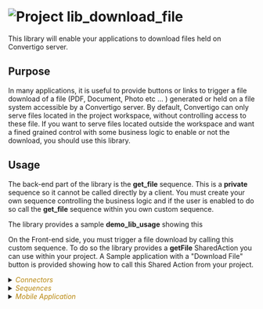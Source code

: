 
# ![](https://github.com/convertigo/convertigo/blob/develop/engine/src/com/twinsoft/convertigo/beans/core/images/project_color_16x16.png?raw=true "Project") lib_download_file

This library will enable your applications to download files held on Convertigo server.

## Purpose
In many applications, it is useful to provide buttons or links to trigger a file download of a file (PDF, Document, Photo etc ... ) generated or held on a file system accessible by a Convertigo server. By default, Convertigo can only serve files located in the project workspace, without controlling access to these file. If you want to serve files located outside the workspace and want a fined grained control with some business logic to enable or not the download, you should use this library.

## Usage
The back-end part of the library is the **get_file** sequence. This is a **private** sequence so it cannot be called directly by a client. You must create your own sequence controlling the business logic and if the user is enabled to do so call the **get_file** sequence within you own custom sequence.

The library provides a sample **demo_lib_usage** showing this

On the Front-end side, you must trigger a file download by calling this custom sequence. To do so the library  provides a **getFile** SharedAction you can use within your project. A Sample application with a "Download File" button is provided showing how to call this Shared Action from your project.



<details><summary><span style="color:DarkGoldenRod"><i>Connectors</i></span></summary><blockquote><p>


## ![](https://github.com/convertigo/convertigo/blob/develop/engine/src/com/twinsoft/convertigo/beans/connectors/images/sqlconnector_color_16x16.png?raw=true "SqlConnector") void

void connector, replace or don't use it

<details><summary><span style="color:DarkGoldenRod"><i>Transactions</i></span></summary><blockquote><p>


### ![](https://github.com/convertigo/convertigo/blob/develop/engine/src/com/twinsoft/convertigo/beans/transactions/images/sqltransaction_color_16x16.png?raw=true "SqlTransaction") void

does nothing
</p></blockquote></details>
</p></blockquote></details>

<details><summary><span style="color:DarkGoldenRod"><i>Sequences</i></span></summary><blockquote><p>


<details><summary><b>demo_lib_usage</b> : Demo sequence to show the get_file sequence usage</summary><blockquote><p>


## ![](https://github.com/convertigo/convertigo/blob/develop/engine/src/com/twinsoft/convertigo/beans/sequences/images/genericsequence_color_16x16.png?raw=true "GenericSequence") demo_lib_usage

Demo sequence to show the get_file sequence usage

<span style="color:DarkGoldenRod">Variables</span>

<table>
<tr>
<th>
name
</th>
<th>
comment
</th>
</tr>
<tr>
<td>
<img src="https://github.com/convertigo/convertigo/blob/develop/engine/src/com/twinsoft/convertigo/beans/variables/images/variable_color_16x16.png?raw=true "  alt="RequestableVariable" >&nbsp;file_path
</td>
<td>
Absolute path to the file to download.<br>
Or use './/' to a file path relative to project folder.<br>
Or use './' to a file path relative to workspace folder.
</td>
</tr>
</table>

</p></blockquote></details>

<details><summary><b>get_file</b> : Private sequence to be called from a parent sequence</summary><blockquote><p>


## ![](https://github.com/convertigo/convertigo/blob/develop/engine/src/com/twinsoft/convertigo/beans/sequences/images/genericsequence_color_16x16.png?raw=true "GenericSequence") get_file

Private sequence to be called from a parent sequence. The parent sequence must be called with .bin requester.

<span style="color:DarkGoldenRod">Variables</span>

<table>
<tr>
<th>
name
</th>
<th>
comment
</th>
</tr>
<tr>
<td>
<img src="https://github.com/convertigo/convertigo/blob/develop/engine/src/com/twinsoft/convertigo/beans/variables/images/variable_color_16x16.png?raw=true "  alt="RequestableVariable" >&nbsp;file_path
</td>
<td>
Absolute path to the file to download.
</td>
</tr>
</table>

</p></blockquote></details>
</p></blockquote></details>

<details><summary><span style="color:DarkGoldenRod"><i>Mobile Application</i></span></summary><blockquote><p>


## ![](https://github.com/convertigo/convertigo/blob/develop/engine/src/com/twinsoft/convertigo/beans/core/images/mobileapplication_color_16x16.png?raw=true "MobileApplication") Application

The shared action <b>getFile</b> is used to trigger a download file in a Convertigo NGX Application.<br>
Drag and Drop the <b>getFile</b> shared action in an event (onClick of a button, for example) and set the <b>file _path</b> variable to the path of the file to download from Convertigo Server filesystem and the <b>target_sequence</b> variable to your main sequence.

<details><summary><span style="color:DarkGoldenRod"><i>Pages</i></span></summary><blockquote><p>


### ![](https://github.com/convertigo/convertigo/blob/develop/engine/src/com/twinsoft/convertigo/beans/ngx/components/images/pagecomponent_color_16x16.png?raw=true "PageComponent") Page


</p></blockquote></details>

<details><summary><span style="color:DarkGoldenRod"><i>Shared Actions</i></span></summary><blockquote><p>


### ![](https://github.com/convertigo/convertigo/blob/develop/engine/src/com/twinsoft/convertigo/beans/ngx/components/images/uiactionstack_color_16x16.png?raw=true "UIActionStack") getFile

Action to trigger a file download in your Application.

<span style="color:DarkGoldenRod">Variables</span>

<table>
<tr>
<th>
name
</th>
<th>
comment
</th>
</tr>
<tr>
<td>
<img src="https://github.com/convertigo/convertigo/blob/develop/engine/src/com/twinsoft/convertigo/beans/ngx/components/images/uistackvariable_16x16.png?raw=true "  alt="UIStackVariable" >&nbsp;callback
</td>
<td>
Callback sequence. This is the parent sequence performing the control business logic that finally calls the get_file sequence to perform the file download.
</td>
</tr>
<tr>
<td>
<img src="https://github.com/convertigo/convertigo/blob/develop/engine/src/com/twinsoft/convertigo/beans/ngx/components/images/uistackvariable_16x16.png?raw=true "  alt="UIStackVariable" >&nbsp;file
</td>
<td>
The path to a file on the server to download. The path can be absolute , relative to the project (.//) or relative to the workspace (./) 
</td>
</tr>
</table>

</p></blockquote></details>
</p></blockquote></details>
